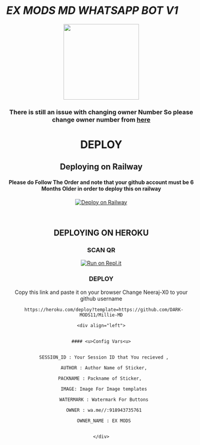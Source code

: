 
# *EX MODS MD WHATSAPP BOT V1*

<div align="center"> 
  <img border-radius: 15px src="https://i.imgur.com/bn6IU67.jpeg" width="200" height="200"/>


<div align="center">

### There is still an issue with changing owner Number So please change owner number from [here](https://github.com/DARK-MODS11/Millie-MD?organization=DARK-MODS11&organization=DARK-MODS11.js#L22)
  
# DEPLOY

## Deploying on Railway 

#### Please do Follow The Order and note that your github account must be 6 Months Older in order to deploy this on railway
  
   
   [![Deploy on Railway](https://railway.app/button.svg)](https://heroku.com/deploy?template=https://github.com/DARK-MODS11/Millie-MD/)

<br>
  
## DEPLOYING ON HEROKU
  
### SCAN QR

[![Run on Repl.it](https://repl.it/badge/github/quiec/whatsAlfa)](https://bit.ly/Millie-QR)

### DEPLOY

  Copy this link and paste it on your browser Change Neeraj-X0 to your github username <br>
```
  https://heroku.com/deploy?template=https://github.com/DARK-MODS11/Millie-MD
      
<div align="left">
   

#### <u>Config Vars<u>
      
```
      
      SESSION_ID : Your Session ID that You recieved ,
      
      AUTHOR : Author Name of Sticker,
      
      PACKNAME : Packname of Sticker,   
      
      IMAGE: Image For Image templates
      
      WATERMARK : Watermark For Buttons
      
      OWNER : wa.me//:918943735761
      
      OWNER_NAME : EX MODS
      
```

</div>

  

